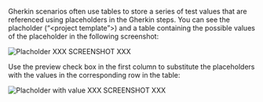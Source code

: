 Gherkin scenarios often use tables to store a series of test values that are referenced using placeholders in the Gherkin steps. You can see the placholder (“<project template”>) and a table containing the possible values of the placeholder in the following screenshot:

![Placholder](Screenshots/Placeholder.png) XXX SCREENSHOT XXX

Use the preview check box in the first column to substitute the placeholders with the values in the corresponding row in the table:

![Placholder with value](Screenshots/Placeholder_Value.png) XXX SCREENSHOT XXX